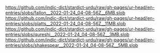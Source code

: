https://github.com/indic-dict/stardict-urdu/raw/gh-pages/ur-head/en-entries/slobs/fallon__2022-01-24_04-08-56Z__6MB.slob  
https://github.com/indic-dict/stardict-urdu/raw/gh-pages/ur-head/en-entries/slobs/platts__2022-01-24_04-08-56Z__11MB.slob  
https://github.com/indic-dict/stardict-urdu/raw/gh-pages/ur-head/en-entries/slobs/qureshi__2022-01-24_04-08-56Z__3MB.slob  
https://github.com/indic-dict/stardict-urdu/raw/gh-pages/ur-head/en-entries/slobs/shakespear__2022-01-24_04-08-56Z__5MB.slob  
